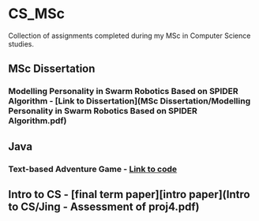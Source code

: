 # CS_MSc
Collection of assignments completed during my MSc in Computer Science studies.

## MSc Dissertation
### Modelling Personality in Swarm Robotics Based on SPIDER Algorithm - [Link to Dissertation](MSc Dissertation/Modelling Personality in Swarm Robotics Based on SPIDER Algorithm.pdf)

## Java 
### Text-based Adventure Game - [Link to code](Java)

## Intro to CS - [final term paper][intro paper](Intro to CS/Jing - Assessment of proj4.pdf)

